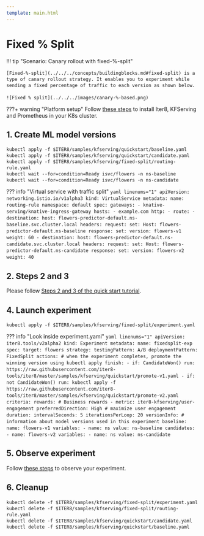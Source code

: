 ```yaml
---
template: main.html
---
```


# Fixed % Split

!!! tip "Scenario: Canary rollout with fixed-%-split"

    [Fixed-%-split](../../../concepts/buildingblocks.md#fixed-split) is a type of canary rollout strategy. It enables you to experiment while sending a fixed percentage of traffic to each version as shown below.

    ![Fixed % split](../../../images/canary-%-based.png)

???+ warning "Platform setup"
    Follow [these steps](../platform-setup.md) to install Iter8, KFServing and Prometheus in your K8s cluster.

## 1. Create ML model versions
```shell
kubectl apply -f $ITER8/samples/kfserving/quickstart/baseline.yaml
kubectl apply -f $ITER8/samples/kfserving/quickstart/candidate.yaml
kubectl apply -f $ITER8/samples/kfserving/fixed-split/routing-rule.yaml
kubectl wait --for=condition=Ready isvc/flowers -n ns-baseline
kubectl wait --for=condition=Ready isvc/flowers -n ns-candidate
```

??? info "Virtual service with traffic split"
    ```yaml linenums="1"
    apiVersion: networking.istio.io/v1alpha3
    kind: VirtualService
    metadata:
      name: routing-rule
      namespace: default
    spec:
      gateways:
      - knative-serving/knative-ingress-gateway
      hosts:
      - example.com
      http:
      - route:
        - destination:
            host: flowers-predictor-default.ns-baseline.svc.cluster.local
          headers:
            request:
              set:
                Host: flowers-predictor-default.ns-baseline
            response:
              set:
                version: flowers-v1
          weight: 60
        - destination:
            host: flowers-predictor-default.ns-candidate.svc.cluster.local
          headers:
            request:
              set:
                Host: flowers-predictor-default.ns-candidate
            response:
              set:
                version: flowers-v2
          weight: 40
    ```

## 2. Steps 2 and 3
Please follow [Steps 2 and 3 of the quick start tutorial](../quick-start.md).

## 4. Launch experiment
```shell
kubectl apply -f $ITER8/samples/kfserving/fixed-split/experiment.yaml
```

??? info "Look inside experiment.yaml"
    ```yaml linenums="1"
    apiVersion: iter8.tools/v2alpha2
    kind: Experiment
    metadata:
      name: fixedsplit-exp
    spec:
      target: flowers
      strategy:
        testingPattern: A/B
        deploymentPattern: FixedSplit
        actions:
          # when the experiment completes, promote the winning version using kubectl apply
          finish:
          - if: CandidateWon()
            run: https://raw.githubusercontent.com/iter8-tools/iter8/master/samples/kfserving/quickstart/promote-v1.yaml
          - if: not CandidateWon()
            run: kubectl apply -f https://raw.githubusercontent.com/iter8-tools/iter8/master/samples/kfserving/quickstart/promote-v2.yaml
      criteria:
        rewards: # Business rewards
        - metric: iter8-kfserving/user-engagement
          preferredDirection: High # maximize user engagement
      duration:
        intervalSeconds: 5
        iterationsPerLoop: 20
      versionInfo:
        # information about model versions used in this experiment
        baseline:
          name: flowers-v1
          variables:
          - name: ns
            value: ns-baseline
        candidates:
        - name: flowers-v2
          variables:
          - name: ns
            value: ns-candidate
    ```

## 5. Observe experiment
Follow [these steps](../../../getting-started/first-experiment.md#3-observe-experiment) to observe your experiment.

## 6. Cleanup
```shell
kubectl delete -f $ITER8/samples/kfserving/fixed-split/experiment.yaml
kubectl delete -f $ITER8/samples/kfserving/fixed-split/routing-rule.yaml
kubectl delete -f $ITER8/samples/kfserving/quickstart/candidate.yaml
kubectl delete -f $ITER8/samples/kfserving/quickstart/baseline.yaml
```
